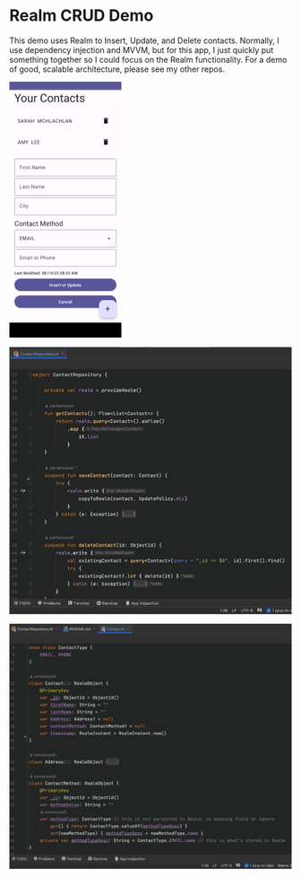 # Realm CRUD Demo

This demo uses Realm to Insert, Update, and Delete contacts. Normally, I use dependency injection
and MVVM, but for this app, I just quickly put something together so I could focus on the Realm
functionality. For a demo of good, scalable architecture, please see my other repos.

<img src="ui.png" width="200px">

![repo](realm-repo.png "Realm Repository")

![model](model.png "Contact Model")
